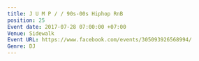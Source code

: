 ```yaml
---
title: J U M P / / 90s-00s Hiphop RnB
position: 25
Event date: 2017-07-28 07:00:00 +07:00
Venue: Sidewalk
Event URL: https://www.facebook.com/events/305093926568994/
Genre: DJ
---
```


